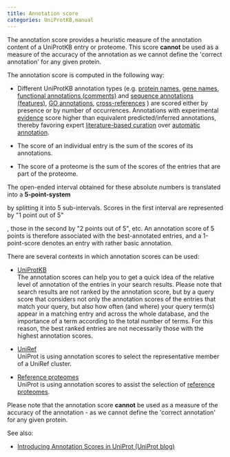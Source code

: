 ```yaml
---
title: Annotation score
categories: UniProtKB,manual
---
```


The annotation score provides a heuristic measure of the annotation content of a UniProtKB entry or proteome. This score **cannot** be used as a measure of the accuracy of the annotation as we cannot define the 'correct annotation' for any given protein.

The annotation score is computed in the following way:

-   Different UniProtKB annotation types (e.g. [protein names](http://www.uniprot.org/help/protein%5Fnames), [gene names](http://www.uniprot.org/help/gene%5Fname), [functional annotations (comments)](http://www.uniprot.org/help/general%5Fannotation) and [sequence annotations (features)](http://www.uniprot.org/help/sequence%5Fannotation), [GO annotations](http://www.uniprot.org/help/gene%5Fontology), [cross-references](http://www.uniprot.org/help/cross%5Freferences%5Fsection) ) are scored either by presence or by number of occurrences. Annotations with experimental [evidence](http://www.uniprot.org/help/evidences) score higher than equivalent predicted/inferred annotations, thereby favoring expert [literature-based curation](http://www.uniprot.org/help/biocuration) over [automatic annotation](http://www.uniprot.org/help/automatic%5Fannotation).

<!-- -->

-   The score of an individual entry is the sum of the scores of its annotations.

<!-- -->

-   The score of a proteome is the sum of the scores of the entries that are part of the proteome.

The open-ended interval obtained for these absolute numbers is translated into a **5-point-system**

by splitting it into 5 sub-intervals. Scores in the first interval are represented by "1 point out of 5"

, those in the second by "2 points out of 5", etc. An annotation score of 5 points is therefore associated with the best-annotated entries, and a 1-point-score denotes an entry with rather basic annotation.

There are several contexts in which annotation scores can be used:

-   [UniProtKB](http://www.uniprot.org/help/uniprotkb)  
    The annotation scores can help you to get a quick idea of the relative level of annotation of the entries in your search results. Please note that search results are not ranked by the annotation score, but by a query score that considers not only the annotation scores of the entries that match your query, but also how often (and where) your query term(s) appear in a matching entry and across the whole database, and the importance of a term according to the total number of terms. For this reason, the best ranked entries are not necessarily those with the highest annotation scores.

<!-- -->

-   [UniRef](http://www.uniprot.org/help/uniref)  
    UniProt is using annotation scores to select the representative member of a UniRef cluster.

<!-- -->

-   [Reference proteomes](http://www.uniprot.org/proteomes)  
    UniProt is using annotation scores to assist the selection of [reference proteomes](http://www.uniprot.org/proteomes).

Please note that the annotation score **cannot** be used as a measure of the accuracy of the annotation - as we cannot define the 'correct annotation' for any given protein.

See also:

-   [Introducing Annotation Scores in UniProt (UniProt blog)](https://insideuniprot.blogspot.com/2014/10/)
